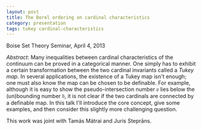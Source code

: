 ```yaml
---
layout: post
title: The Borel ordering on cardinal characteristics
category: presentation
tags: tukey cardinal-characteristics
---
```


Boise Set Theory Seminar, April 4, 2013<!--more-->

*Abstract*: Many inequalities between cardinal characteristics of the continuum can be proved in a categorical manner.  One simply has to exhibit a certain transformation between the two cardinal invariants called a *Tukey map*.  In several applications, the existence of a Tukey map isn't enough; one must also know the map can be chosen to be definable.  For example, although it is easy to show the pseudo-intersection number $\mathfrak p$ lies below the (un)bounding number $\mathfrak b$, it is not clear if the two cardinals are connected by a definable map.  In this talk I'll introduce the core concept, give some examples, and then consider this slightly more challenging question.

This work was joint with Tamás Mátrai and Juris Steprāns.
